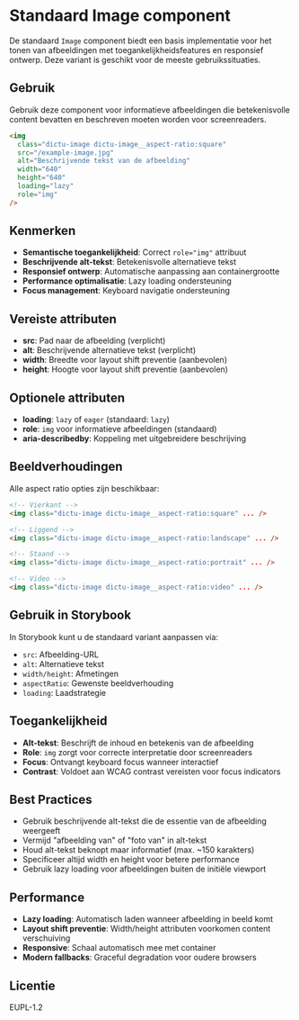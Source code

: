 # Standaard Image component

De standaard `Image` component biedt een basis implementatie voor het tonen van
afbeeldingen met toegankelijkheidsfeatures en responsief ontwerp. Deze variant
is geschikt voor de meeste gebruikssituaties.

## Gebruik

Gebruik deze component voor informatieve afbeeldingen die betekenisvolle content
bevatten en beschreven moeten worden voor screenreaders.

```html
<img
  class="dictu-image dictu-image__aspect-ratio:square"
  src="/example-image.jpg"
  alt="Beschrijvende tekst van de afbeelding"
  width="640"
  height="640"
  loading="lazy"
  role="img"
/>
```

## Kenmerken

- **Semantische toegankelijkheid**: Correct `role="img"` attribuut
- **Beschrijvende alt-tekst**: Betekenisvolle alternatieve tekst
- **Responsief ontwerp**: Automatische aanpassing aan containergrootte
- **Performance optimalisatie**: Lazy loading ondersteuning
- **Focus management**: Keyboard navigatie ondersteuning

## Vereiste attributen

- **src**: Pad naar de afbeelding (verplicht)
- **alt**: Beschrijvende alternatieve tekst (verplicht)
- **width**: Breedte voor layout shift preventie (aanbevolen)
- **height**: Hoogte voor layout shift preventie (aanbevolen)

## Optionele attributen

- **loading**: `lazy` of `eager` (standaard: `lazy`)
- **role**: `img` voor informatieve afbeeldingen (standaard)
- **aria-describedby**: Koppeling met uitgebreidere beschrijving

## Beeldverhoudingen

Alle aspect ratio opties zijn beschikbaar:

```html
<!-- Vierkant -->
<img class="dictu-image dictu-image__aspect-ratio:square" ... />

<!-- Liggend -->
<img class="dictu-image dictu-image__aspect-ratio:landscape" ... />

<!-- Staand -->
<img class="dictu-image dictu-image__aspect-ratio:portrait" ... />

<!-- Video -->
<img class="dictu-image dictu-image__aspect-ratio:video" ... />
```

## Gebruik in Storybook

In Storybook kunt u de standaard variant aanpassen via:

- `src`: Afbeelding-URL
- `alt`: Alternatieve tekst
- `width/height`: Afmetingen
- `aspectRatio`: Gewenste beeldverhouding
- `loading`: Laadstrategie

## Toegankelijkheid

- **Alt-tekst**: Beschrijft de inhoud en betekenis van de afbeelding
- **Role**: `img` zorgt voor correcte interpretatie door screenreaders
- **Focus**: Ontvangt keyboard focus wanneer interactief
- **Contrast**: Voldoet aan WCAG contrast vereisten voor focus indicators

## Best Practices

- Gebruik beschrijvende alt-tekst die de essentie van de afbeelding weergeeft
- Vermijd "afbeelding van" of "foto van" in alt-tekst
- Houd alt-tekst beknopt maar informatief (max. ~150 karakters)
- Specificeer altijd width en height voor betere performance
- Gebruik lazy loading voor afbeeldingen buiten de initiële viewport

## Performance

- **Lazy loading**: Automatisch laden wanneer afbeelding in beeld komt
- **Layout shift preventie**: Width/height attributen voorkomen content
  verschuiving
- **Responsive**: Schaal automatisch mee met container
- **Modern fallbacks**: Graceful degradation voor oudere browsers

## Licentie

EUPL-1.2
